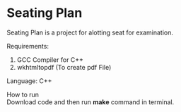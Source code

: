 Seating Plan
============

Seating Plan is a project for alotting seat for examination.<br>

Requirements:<br>
1) GCC Compiler for C++<br>
2) wkhtmltopdf (To create pdf File)<br>

Language: C++<br>

How to run<br>
Download code and then run <b>make</b> command in terminal.<br>

